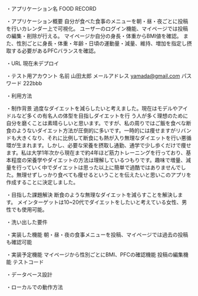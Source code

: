 ・アプリケーション名      FOOD RECORD

・アプリケーション概要    自分が食べた食事のメニューを朝・昼・夜ごとに投稿を行いカレンダー上で可視化。
                      ユーザーのログイン機能、マイページでは投稿の編集・削除が行える。
                      マイページか自分の身長・体重からBMI値を確認。
                      また、性別ごとに身長・体重・年齢・日頃の運動量・減量、維持、増加を指定し摂取する必要があるPFCバランスを確認。
                        
・URL                 現在未デプロイ

・テスト用アカウント     名前          山田太郎
                      メールアドレス  yamada@gmail.com
                      パスワード     222bbb

・利用方法

・制作背景              過度なダイエットを減らしたいと考えました。現在はモデルやアイドルなど多くの有名人の体型を目指しダイエットを行
                      う人が多く理想のために自分を磨くことは素晴らしいと思います。ですが、私の周りではご飯を食べな断食のようないダイエット方法が圧倒的に多いです。一時的には痩せますがリバンドも大きくなり、それに比例して断食にも熱が入り無理なダイエットを行い悪循環が生まれます。しかし、必要な栄養を摂取し通勤、通学で少し歩くだけで痩せます。私は大学1年次から現在まで約4年ほど筋力トレーニングを行っており、基本程度の栄養学やダイエットの方法は理解しているつもりです。趣味で増量、減量を行っていく中でダイエットは思った以上に簡単で過酷ではありませんでした。無理せずしっかり食べても痩せるということを伝えたいと思いこのアプリを作成することに決定しました。

・目指した課題解決       断食のような無理なダイエットを減らすことを解決します。
                      メインターゲットは10~20代でダイエットをしたいと考えている女性、男性でも使用可能。

・洗い出した要件

・実装した機能           朝・昼・夜の食事メニューを投稿、マイページでは過去の投稿も確認可能

・実装予定機能          マイページから性別ごとにBMI、PFCの確認機能
                      投稿の編集機能
                      テストコード

・データベース設計        

・ローカルでの動作方法  